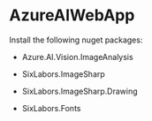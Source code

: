 # AzureAIWebApp

Install the following nuget packages:

- Azure.AI.Vision.ImageAnalysis

- SixLabors.ImageSharp

- SixLabors.ImageSharp.Drawing

- SixLabors.Fonts
